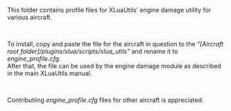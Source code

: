 This folder contains profile files for XLuaUtils' engine damage utility for various aircraft.

&nbsp;

To install, copy and paste the file for the aircraft in question to the _"[Aircraft root folder]/plugins/xlua/scripts/xlua_utils"_ and rename it to _engine_profile.cfg_.   
After that, the file can be used by the engine damage module as described in the main XLuaUtils manual.

&nbsp;

Contributiing _engine_profile.cfg_ files for other aircraft is appreciated.
